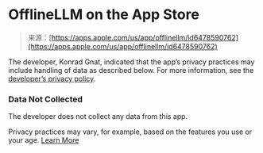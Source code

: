 <!--yml
category: 未分类
date: 2024-05-27 14:30:45
-->

# ‎OfflineLLM on the App Store

> 来源：[https://apps.apple.com/us/app/offlinellm/id6478590762](https://apps.apple.com/us/app/offlinellm/id6478590762)

The developer, Konrad Gnat, indicated that the app’s privacy practices may include handling of data as described below. For more information, see the [developer’s privacy policy](https://konradgnat.notion.site/OfflineLLM-Privacy-Policy-ef25de96515c414d8a2f704ee28b17e1?pvs=4).

### Data Not Collected

The developer does not collect any data from this app.

Privacy practices may vary, for example, based on the features you use or your age. [Learn More](https://apps.apple.com/story/id1538632801)